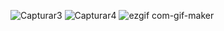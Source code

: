 ![Capturar3](https://user-images.githubusercontent.com/61557867/128430023-352edddf-093d-49c1-b990-4ffab851f109.PNG)
![Capturar4](https://user-images.githubusercontent.com/61557867/128430031-98d57d7f-7d35-452b-8481-b17c07f1b00b.PNG)
![ezgif com-gif-maker](https://user-images.githubusercontent.com/61557867/128432165-2e550e9b-3634-4f0e-95e7-cf3ed8b4ea0d.gif)

